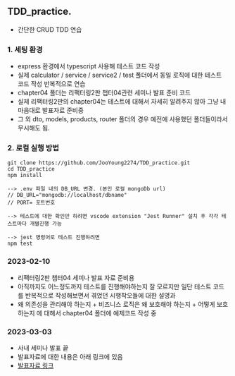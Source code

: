 ## TDD_practice.

- 간단한 CRUD TDD 연습

### 1. 세팅 환경

- express 환경에서 typescript 사용해 테스트 코드 작성
- 실제 calculator / service / service2 / test 폴더에서 동일 로직에 대한 테스트 코드 작성 반복적으로 연습
- chapter04 폴더는 리팩터링2판 챕터04관련 세미나 발표 준비 코드
- 실제 리팩터링2판의 chapter04는 테스트에 대해서 자세히 알려주지 않아 그냥 내 마음대로 발표자료 준비중
- 그 외 dto, models, products, router 폴더의 경우 예전에 사용했던 폴더들이라서 무시해도 됨.

### 2. 로컬 실행 방법

```
git clone https://github.com/JooYoung2274/TDD_practice.git
cd TDD_practice
npm install

--> .env 파일 내의 DB_URL 변경. (본인 로컬 mongoDb url)
// DB_URL="mongodb://localhost/dbname"
// PORT= 포트번호

--> 테스트에 대한 확인만 하려면 vscode extension "Jest Runner" 설치 후 각각 테스트마다 개별진행 가능

--> jest 명령어로 테스트 진행하려면
npm test
```

### 2023-02-10

- 리팩터링2판 챕터04 세미나 발표 자료 준비용
- 아직까지도 어느정도까지 테스트를 진행해야하는지 잘 모르지만 일단 테스트 코드를 반복적으로 작성해보면서 겪었던 시행착오들에 대한 설명과
- 왜 의존성을 관리해야 하는지 + 비즈니스 로직은 왜 보호해야 하는지 + 어떻게 보호하는지 에 대해서 chapter04 폴더에 예제코드 작성 중

### 2023-03-03

- 사내 세미나 발표 끝
- 발표자료에 대한 내용은 아래 링크에 있음
- [발표자료 링크](https://simba.molmz.xyz/19)
